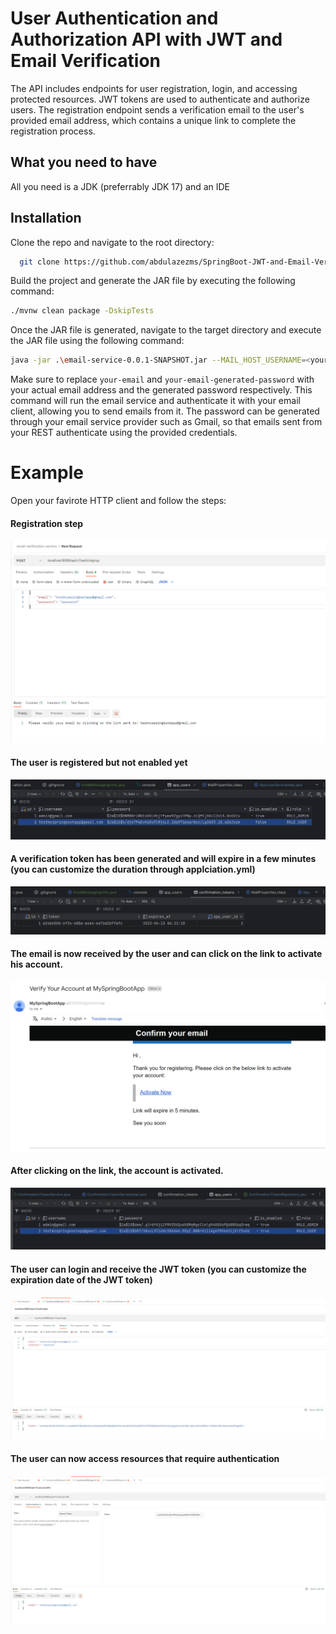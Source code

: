 
#  User Authentication and Authorization API with JWT and Email Verification


The API includes endpoints for user registration, login, and accessing protected resources. JWT tokens are used to authenticate and authorize users. The registration endpoint sends a verification email to the user's provided email address, which contains a unique link to complete the registration process.
## What you need to have
All you need is a JDK (preferrably JDK 17) and an IDE

## Installation
Clone the repo and navigate to the root directory:
```bash
  git clone https://github.com/abdulazezms/SpringBoot-JWT-and-Email-Verification-Token.git
```


Build the project and generate the JAR file by executing the following command:
```bash
./mvnw clean package -DskipTests
```

Once the JAR file is generated, navigate to the target directory and execute the JAR file using the following command:

```bash
java -jar .\email-service-0.0.1-SNAPSHOT.jar --MAIL_HOST_USERNAME=<your-email> --MAIL_HOST_PASSWORD=<your-email-generated-password>
```

Make sure to replace  `your-email` and `your-email-generated-password` with your actual email address and the generated password respectively. This command will run the email service and authenticate it with your email client, allowing you to send emails from it. The password can be generated through your email service provider such as Gmail, so that emails sent from your REST authenticate using the provided credentials.

#  Example

Open your favirote HTTP client and follow the steps:


#### Registration step

![Registration step](https://github.com/abdulazezms/SpringBoot-JWT-and-Email-Verification-Token/blob/main/src/main/resources/static/img/practical-email-service-1.png)

#### The user is registered but not enabled yet
![The user is registered but not enabled yet](https://github.com/abdulazezms/SpringBoot-JWT-and-Email-Verification-Token/blob/main/src/main/resources/static/img/practical-email-service-2.png)

#### A verification token has been generated and will expire in a few minutes (you can customize the duration through applciation.yml)
![A token has been generated and will expire in a few minutes (you can customize it)](https://github.com/abdulazezms/SpringBoot-JWT-and-Email-Verification-Token/blob/main/src/main/resources/static/img/practical-email-service-3.png)

#### The email is now received by the user and can click on the link to activate his account.
![Email is now received by the user, and can click on the link to activate his account](https://github.com/abdulazezms/SpringBoot-JWT-and-Email-Verification-Token/blob/main/src/main/resources/static/img/practical-email-service-4.png)

#### After clicking on the link, the account is activated.
![The account is activated](https://github.com/abdulazezms/SpringBoot-JWT-and-Email-Verification-Token/blob/main/src/main/resources/static/img/practical-email-service-5.png)

#### The user can login and receive the JWT token (you can customize the expiration date of the JWT token)
![The user can login and receive the JWT token (you can customize the expiration date of the token)](https://github.com/abdulazezms/SpringBoot-JWT-and-Email-Verification-Token/blob/main/src/main/resources/static/img/practical-email-service-6.png)

#### The user can now access resources that require authentication
![The user can now access resources that require authentication](https://github.com/abdulazezms/SpringBoot-JWT-and-Email-Verification-Token/blob/main/src/main/resources/static/img/practical-email-service-7.png)

